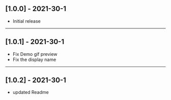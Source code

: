 
## [1.0.0] - 2021-30-1 
+ Initial release
---
## [1.0.1] - 2021-30-1
+ Fix Demo gif preview
+ Fix the display name

---
## [1.0.2] - 2021-30-1
+ updated Readme


